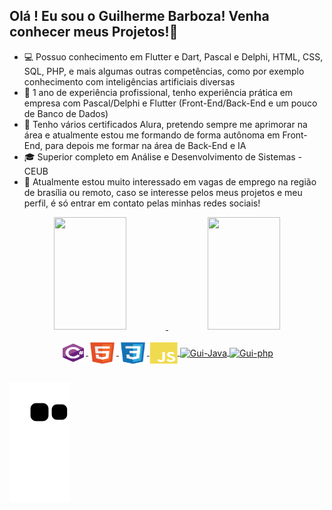 ## Olá ! Eu sou o Guilherme Barboza! Venha conhecer meus Projetos!👋

-  💻 Possuo conhecimento em Flutter e Dart, Pascal e Delphi, HTML, CSS, SQL, PHP, e mais algumas outras competências, como por exemplo conhecimento com inteligências artificiais diversas
-  👔 1 ano de experiência profissional, tenho experiência prática em empresa com Pascal/Delphi e Flutter (Front-End/Back-End e um pouco de Banco de Dados)
-  🤖 Tenho vários certificados Alura, pretendo sempre me aprimorar na área e atualmente estou me formando de forma autônoma em Front-End, para depois me formar na área de Back-End e IA
-  🎓 Superior completo em Análise e Desenvolvimento de Sistemas - CEUB
-  🏢 Atualmente estou muito interessado em vagas de emprego na região de brasília ou remoto, caso se interesse pelos meus projetos e meu perfil, é só entrar em contato pelas minhas redes sociais!


<div align="center">
  <a href="https://github.com/guisbz">
  <img height="180em" width="48%" src="https://github-readme-stats.vercel.app/api?username=guisbz&show_icons=true&theme=dark&include_all_commits=true&count_private=true"/>
  <img height="180em" width="48%" src="https://github-readme-stats.vercel.app/api/top-langs/?username=guisbz&layout=compact&langs_count=7&theme=dark"/>
</div>

<div style="display: inline_block" align="center"><br>
  
  <img align="center" alt="Gui-Csharp" height="30" width="40" src="https://raw.githubusercontent.com/devicons/devicon/master/icons/csharp/csharp-original.svg"> 
  <img align="center" alt="Gui-HTML" height="35" width="45" src="https://raw.githubusercontent.com/devicons/devicon/master/icons/html5/html5-original.svg">
  <img align="center" alt="Gui-CSS" height="35" width="45" src="https://raw.githubusercontent.com/devicons/devicon/master/icons/css3/css3-original.svg">
  <img align="center" alt="Gui-Js" height="35" width="45" src="https://raw.githubusercontent.com/devicons/devicon/master/icons/javascript/javascript-plain.svg">
  <img align="center" alt="Gui-Java" height="30" width="40" src="https://cdn.jsdelivr.net/gh/devicons/devicon/icons/java/java-original.svg">
  <img align="center" alt="Gui-php" height="35" width="45" src="https://cdn.jsdelivr.net/gh/devicons/devicon/icons/php/php-original.svg" />

                  
  
##

</div>

![Snake animation](https://github.com/guisbz/guisbz/blob/output/github-contribution-grid-snake.svg)




